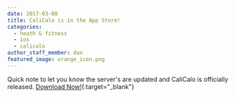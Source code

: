 ```yaml
---
date: 2017-03-08
title: CaliCalo is in the App Store!
categories:
  - heath & fitness
  - ios
  - calicalo
author_staff_member: dan
featured_image: orange_icon.png
---
```


Quick note to let you know the server's are updated and CaliCalo is officially released. [Download Now!](https://itunes.apple.com/us/app/calicalo-watch-your-calories/id1205082048?ls=1&mt=8){:target="_blank"}